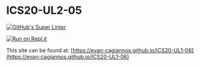 # ICS20-UL2-05
[![GitHub's Super Linter](https://github.com/evan-cagiannos/ICS20-UL1-06/workflows/GitHub's%20Super%20Linter/badge.svg)](https://github.com/evan-cagiannos/ICS20-UL1-06/actions)

[![Run on Repl.it](https://repl.it/badge/github/evan-cagiannos/ICS20-UL1-06)](https://repl.it/github/evan-cagiannos/ICS20-UL1-06)

This site can be found at: [https://evan-cagiannos.github.io/ICS20-UL1-06](https://evan-cagiannos.github.io/ICS20-UL1-06)
